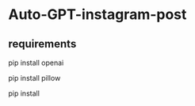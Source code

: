 # Auto-GPT-instagram-post

## requirements

  pip install openai

  pip install pillow

  pip install 
